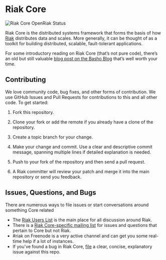 # Riak Core

![Riak Core OpenRiak Status](https://github.com/OpenRiak/riak_core/actions/workflows/erlang.yml/badge.svg?branch=openriak-3.2)

Riak Core is the distributed systems framework that forms the basis of
how [Riak](http://github.com/basho/riak) distributes data and scales.
More generally, it can be thought of as a toolkit for building
distributed, scalable, fault-tolerant applications.

For some introductory reading on Riak Core (that’s not pure code),
there’s an old but still valuable
[blog post on the Basho Blog](http://basho.com/where-to-start-with-riak-core/)
that’s well worth your time.

## Contributing

We love community code, bug fixes, and other forms of contribution. We
use GitHub Issues and Pull Requests for contributions to this and all
other code. To get started:

1. Fork this repository.
2. Clone your fork or add the remote if you already have a clone of
   the repository.
3. Create a topic branch for your change.
4. Make your change and commit. Use a clear and descriptive commit
   message, spanning multiple lines if detailed explanation is needed.
5. Push to your fork of the repository and then send a pull request.

6. A Riak committer will review your patch and merge it into the main
   repository or send you feedback.

## Issues, Questions, and Bugs

There are numerous ways to file issues or start conversations around
something Core related

* The
  [Riak Users List](http://lists.basho.com/mailman/listinfo/riak-users_lists.basho.com)
  is the main place for all discussion around Riak.
* There is a
  [Riak Core-specific mailing list](http://lists.basho.com/mailman/listinfo/riak-core_lists.basho.com)
  for issues and questions that pertain to Core but not Riak.
* #riak on Freenode is a very active channel and can get you some
   real-time help if a lot of instances.
* If you've found a bug in Riak Core,
  [file](https://github.com/basho/riak_core/issues) a clear, concise,
  explanatory issue against this repo.
